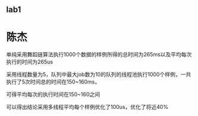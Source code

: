 

## lab1



# 陈杰

单纯采用舞蹈链算法执行1000个数据的样例所得的总时间为265ms以及平均每次执行的时间为265us


采用线程数量为5，队列中最大job数为10的队列的线程池执行1000个样例，一共执行了5次时间总的时间在150~160ms，

可得平均每次的执行时间在150~160之间

可以得出结论采用多线程平均每个样例优化了100us，优化了将近40%

